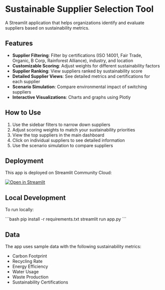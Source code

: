 # Sustainable Supplier Selection Tool

A Streamlit application that helps organizations identify and evaluate suppliers based on sustainability metrics.

## Features

- **Supplier Filtering**: Filter by certifications (ISO 14001, Fair Trade, Organic, B Corp, Rainforest Alliance), industry, and location
- **Customizable Scoring**: Adjust weights for different sustainability factors
- **Supplier Ranking**: View suppliers ranked by sustainability score
- **Detailed Supplier Views**: See detailed metrics and certifications for each supplier
- **Scenario Simulation**: Compare environmental impact of switching suppliers
- **Interactive Visualizations**: Charts and graphs using Plotly

## How to Use

1. Use the sidebar filters to narrow down suppliers
2. Adjust scoring weights to match your sustainability priorities
3. View the top suppliers in the main dashboard
4. Click on individual suppliers to see detailed information
5. Use the scenario simulation to compare suppliers

## Deployment

This app is deployed on Streamlit Community Cloud:

[![Open in Streamlit](https://static.streamlit.io/badges/streamlit_badge_black_white.svg)](https://your-app-name.streamlit.app/)

## Local Development

To run locally:

\`\`\`bash
pip install -r requirements.txt
streamlit run app.py
\`\`\`

## Data

The app uses sample data with the following sustainability metrics:
- Carbon Footprint
- Recycling Rate
- Energy Efficiency
- Water Usage
- Waste Production
- Sustainability Certifications
